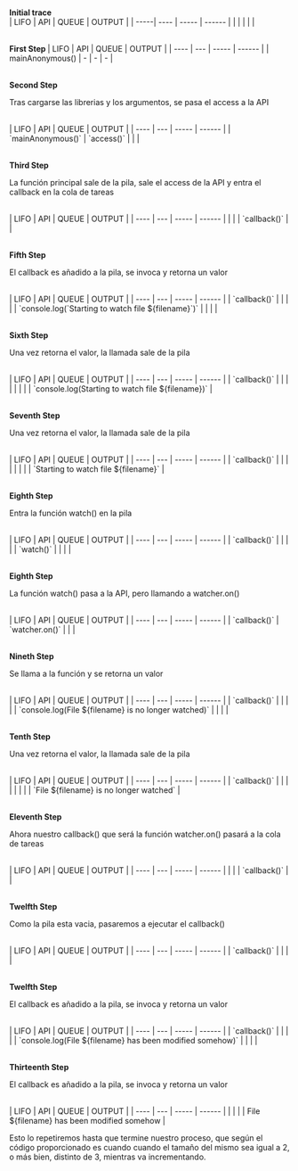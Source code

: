 <br><b> Initial trace </b><br>
| LIFO | API | QUEUE | OUTPUT |
| -----| ---- | ----- | ------ |
|  |  |  |  |

<br><b> First Step </b>
| LIFO | API | QUEUE | OUTPUT |
| ---- | --- | ----- | ------ |
| mainAnonymous() | - | - | - |

<br><b> Second Step </b>
<p>Tras cargarse las librerias y los argumentos, se pasa el access a la API</p><br>
| LIFO | API | QUEUE | OUTPUT |
| ---- | --- | ----- | ------ |
| `mainAnonymous()` | `access()` |  |  |

<br><b> Third Step </b>
<p>La función principal sale de la pila, sale el access de la API y entra el callback en la cola de tareas</p><br>
| LIFO | API | QUEUE | OUTPUT |
| ---- | --- | ----- | ------ |
|  |  | `callback()` |  |

<br><b> Fifth Step </b>
<p>El callback es añadido a la pila, se invoca y retorna un valor</p><br> 
| LIFO | API | QUEUE | OUTPUT |
| ---- | --- | ----- | ------ |
| `callback()` |  |  |  |
| `console.log(`Starting to watch file ${filename}`)` |  |  |  |

<br><b> Sixth Step </b>
<p>Una vez retorna el valor, la llamada sale de la pila</p><br> 
| LIFO | API | QUEUE | OUTPUT |
| ---- | --- | ----- | ------ |
| `callback()` |  |  |  |
|  |  |  | `console.log(Starting to watch file ${filename})` |

<br><b> Seventh Step </b>
<p>Una vez retorna el valor, la llamada sale de la pila</p><br> 
| LIFO | API | QUEUE | OUTPUT |
| ---- | --- | ----- | ------ |
| `callback()` |  |  |  |
|  |  |  | `Starting to watch file ${filename}` |

<br><b> Eighth Step </b>
<p>Entra la función watch() en la pila</p><br> 
| LIFO | API | QUEUE | OUTPUT |
| ---- | --- | ----- | ------ |
| `callback()` |  |  |  |
| `watch()` |  |  |  |

<br><b> Eighth Step </b>
<p>La función watch() pasa a la API, pero llamando a watcher.on()</p><br> 
| LIFO | API | QUEUE | OUTPUT |
| ---- | --- | ----- | ------ |
| `callback()` | `watcher.on()` |  |  |

<br><b> Nineth Step </b>
<p>Se llama a la función y se retorna un valor</p><br> 
| LIFO | API | QUEUE | OUTPUT |
| ---- | --- | ----- | ------ |
| `callback()` |  |  |  |
| `console.log(File ${filename} is no longer watched)` |  |  |  |

<br><b> Tenth Step </b>
<p>Una vez retorna el valor, la llamada sale de la pila</p><br> 
| LIFO | API | QUEUE | OUTPUT |
| ---- | --- | ----- | ------ |
| `callback()` |  |  |  |
|  |  |  | `File ${filename} is no longer watched` |

<br><b> Eleventh Step </b>
<p>Ahora nuestro callback() que será la función watcher.on() pasará a la cola de tareas</p><br> 
| LIFO | API | QUEUE | OUTPUT |
| ---- | --- | ----- | ------ |
|  |  | `callback()` |  |

<br><b> Twelfth Step </b>
<p>Como la pila esta vacia, pasaremos a ejecutar el callback()</p><br> 
| LIFO | API | QUEUE | OUTPUT |
| ---- | --- | ----- | ------ |
| `callback()` |  |  |  |

<br><b> Twelfth Step </b>
<p>El callback es añadido a la pila, se invoca y retorna un valor</p><br> 
| LIFO | API | QUEUE | OUTPUT |
| ---- | --- | ----- | ------ |
| `callback()` |  |  |  |
| `console.log(File ${filename} has been modified somehow)` |  |  |  |

<br><b> Thirteenth Step </b>
<p>El callback es añadido a la pila, se invoca y retorna un valor</p><br> 
| LIFO | API | QUEUE | OUTPUT |
| ---- | --- | ----- | ------ |
|  |  |  | File ${filename} has been modified somehow |

<br>
<p>Esto lo repetiremos hasta que termine nuestro proceso, que según el código proporcionado es cuando cuando el tamaño del mismo sea igual a 2, o más bien, distinto de 3, mientras va incrementando.</p>